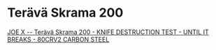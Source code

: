 # Terävä Skrama 200

[JOE X -- Terävä Skrama 200 - KNIFE DESTRUCTION TEST - UNTIL IT BREAKS - 80CRV2 CARBON STEEL](https://youtu.be/_wzgr4CH4vk)